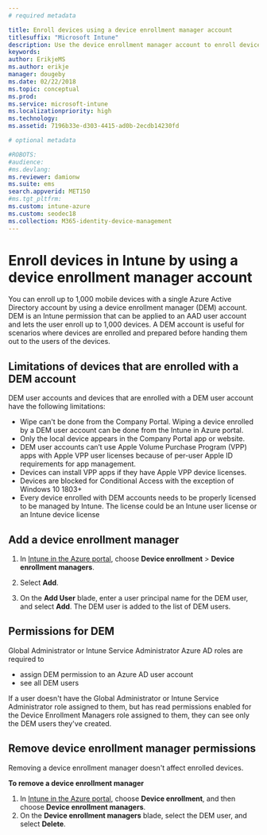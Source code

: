 ```yaml
---
# required metadata

title: Enroll devices using a device enrollment manager account
titlesuffix: "Microsoft Intune"
description: Use the device enrollment manager account to enroll devices in Intune.
keywords:
author: ErikjeMS
ms.author: erikje
manager: dougeby
ms.date: 02/22/2018
ms.topic: conceptual
ms.prod:
ms.service: microsoft-intune
ms.localizationpriority: high
ms.technology:
ms.assetid: 7196b33e-d303-4415-ad0b-2ecdb14230fd

# optional metadata

#ROBOTS:
#audience:
#ms.devlang:
ms.reviewer: damionw
ms.suite: ems
search.appverid: MET150
#ms.tgt_pltfrm:
ms.custom: intune-azure
ms.custom: seodec18
ms.collection: M365-identity-device-management
---
```


# Enroll devices in Intune by using a device enrollment manager account

You can enroll up to 1,000 mobile devices with a single Azure Active Directory account by using a device enrollment manager (DEM) account. DEM is an Intune permission that can be applied to an AAD user account and lets the user enroll up to 1,000 devices. A DEM account is useful for scenarios where devices are enrolled and prepared before handing them out to the users of the devices.

## Limitations of devices that are enrolled with a DEM account

DEM user accounts and devices that are enrolled with a DEM user account have the following limitations:

  - Wipe can't be done from the Company Portal. Wiping a device enrolled by a DEM user account can be done from the Intune in Azure portal.
  - Only the local device appears in the Company Portal app or website.
  - DEM user accounts can’t use Apple Volume Purchase Program (VPP) apps with Apple VPP user licenses because of per-user Apple ID requirements for app management.
  - Devices can install VPP apps if they have Apple VPP device licenses.
  - Devices are blocked for Conditional Access with the exception of Windows 10 1803+
  - Every device enrolled with DEM accounts needs to be properly licensed to be managed by Intune. The license could be an Intune user license or an Intune device license



## Add a device enrollment manager

1.  In [Intune in the Azure portal](https://aka.ms/intuneportal), choose **Device enrollment** > **Device enrollment managers**.

2.  Select **Add**.

3.  On the **Add User** blade, enter a user principal name for the DEM user, and select **Add**. The DEM user is added to the list of DEM users.

## Permissions for DEM

Global Administrator or Intune Service Administrator Azure AD roles are required to
- assign DEM permission to an Azure AD user account
- see all DEM users

If a user doesn't have the Global Administrator or Intune Service Administrator role assigned to them, but has read permissions enabled for the Device Enrollment Managers role assigned to them, they can see only the DEM users they've created.


## Remove device enrollment manager permissions

Removing a device enrollment manager doesn't affect enrolled devices.

**To remove a device enrollment manager**

1. In [Intune in the Azure portal](https://aka.ms/intuneportal), choose **Device enrollment**, and then choose **Device enrollment managers**.
2. On the **Device enrollment managers** blade, select the DEM user, and select **Delete**.

